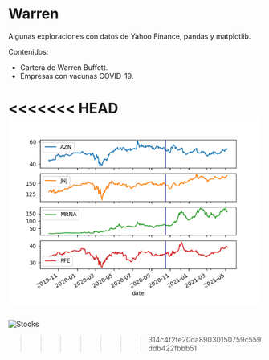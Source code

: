 # Warren

Algunas exploraciones con datos de Yahoo Finance, pandas y matplotlib.

Contenidos:

- Cartera de Warren Buffett.
- Empresas con vacunas COVID-19.

<<<<<<< HEAD
![Stocks](plots/pharma_evol.png)
=======
![Stocks](output/plots/pharma_evol.png)
>>>>>>> 314c4f2fe20da89030150759c559ddb422fbbb51
